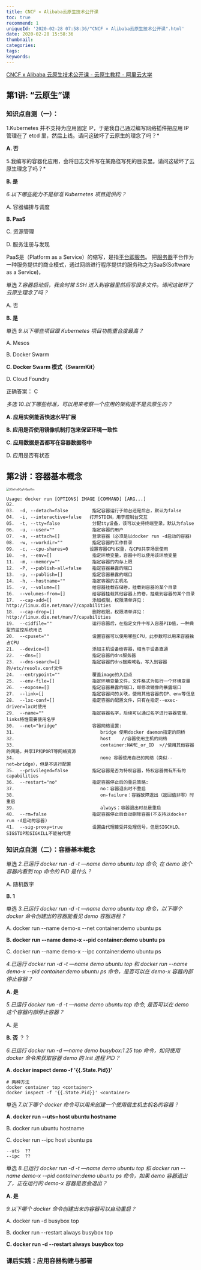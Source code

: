 ```yaml
---
title: CNCF × Alibaba云原生技术公开课
toc: true
recommend: 1
uniqueId: '2020-02-28 07:58:36/"CNCF × Alibaba云原生技术公开课".html'
date: 2020-02-28 15:58:36
thumbnail:
categories:
tags:
keywords:
---
```


[CNCF x Alibaba 云原生技术公开课 - 云原生教程 - 阿里云大学](https://edu.aliyun.com/roadmap/cloudnative?spm=5176.8764728.631162.112.6c6b20beHfpsFO)

## 第1讲: “云原生”课

### 知识点自测（一）：

1.Kubernetes 并不支持为应用固定 IP，于是我自己通过编写网络插件把应用 IP 管理在了 etcd 里，然后上线。请问这破坏了云原生的理念了吗？*

**A. 否**



5.我编写的容器化应用，会将日志文件写在某路径写死的目录里。请问这破坏了云原生理念了吗？*

**B. 是**



*6.以下哪些能力不是标准 Kubernetes 项目提供的？*

A. 容器编排与调度

**B. PaaS**

C. 资源管理

D. 服务注册与发现

PaaS是（Platform as a Service）的缩写，是指[平台即服务](https://baike.baidu.com/item/平台即服务/4329761)。 把[服务器](https://baike.baidu.com/item/服务器/100571)平台作为一种服务提供的商业模式，通过网络进行程序提供的服务称之为SaaS(Software as a Service)，



单选 *7.容器启动后，我会时常 SSH 进入到容器里然后写很多文件。请问这破坏了云原生理念了吗？*

A. 否

**B. 是**

单选 *9.以下哪些项目跟 Kubernetes 项目功能重合度最高？*

A. Mesos

B. Docker Swarm

**C. Docker Swarm 模式（SwarmKit）**

D. Cloud Foundry

正确答案： C

*多选* *10.以下哪些标准，可以用来考察一个应用的架构是不是云原生的？*

**A. 应用实例能否快速水平扩展**

**B. 应用是否使用镜像机制打包来保证环境一致性**

**C. 应用数据是否都写在容器数据卷中**

D. 应用是否有状态

## 第2讲：容器基本概念

<img src="https://i.loli.net/2020/02/28/XSxHu6CgFrGpzKm.png" alt="XSxHu6CgFrGpzKm" style="zoom:50%;" />



```shell
Usage: docker run [OPTIONS] IMAGE [COMMAND] [ARG...]    
02.  
03.  -d, --detach=false         指定容器运行于前台还是后台，默认为false     
04.  -i, --interactive=false   打开STDIN，用于控制台交互    
05.  -t, --tty=false            分配tty设备，该可以支持终端登录，默认为false    
06.  -u, --user=""              指定容器的用户    
07.  -a, --attach=[]            登录容器（必须是以docker run -d启动的容器）  
08.  -w, --workdir=""           指定容器的工作目录   
09.  -c, --cpu-shares=0        设置容器CPU权重，在CPU共享场景使用    
10.  -e, --env=[]               指定环境变量，容器中可以使用该环境变量    
11.  -m, --memory=""            指定容器的内存上限    
12.  -P, --publish-all=false    指定容器暴露的端口    
13.  -p, --publish=[]           指定容器暴露的端口   
14.  -h, --hostname=""          指定容器的主机名    
15.  -v, --volume=[]            给容器挂载存储卷，挂载到容器的某个目录    
16.  --volumes-from=[]          给容器挂载其他容器上的卷，挂载到容器的某个目录  
17.  --cap-add=[]               添加权限，权限清单详见：http://linux.die.net/man/7/capabilities    
18.  --cap-drop=[]              删除权限，权限清单详见：http://linux.die.net/man/7/capabilities    
19.  --cidfile=""               运行容器后，在指定文件中写入容器PID值，一种典型的监控系统用法    
20.  --cpuset=""                设置容器可以使用哪些CPU，此参数可以用来容器独占CPU    
21.  --device=[]                添加主机设备给容器，相当于设备直通    
22.  --dns=[]                   指定容器的dns服务器    
23.  --dns-search=[]            指定容器的dns搜索域名，写入到容器的/etc/resolv.conf文件    
24.  --entrypoint=""            覆盖image的入口点    
25.  --env-file=[]              指定环境变量文件，文件格式为每行一个环境变量    
26.  --expose=[]                指定容器暴露的端口，即修改镜像的暴露端口    
27.  --link=[]                  指定容器间的关联，使用其他容器的IP、env等信息    
28.  --lxc-conf=[]              指定容器的配置文件，只有在指定--exec-driver=lxc时使用    
29.  --name=""                  指定容器名字，后续可以通过名字进行容器管理，links特性需要使用名字    
30.  --net="bridge"             容器网络设置:  
31.                                bridge 使用docker daemon指定的网桥       
32.                                host    //容器使用主机的网络    
33.                                container:NAME_or_ID  >//使用其他容器的网路，共享IP和PORT等网络资源    
34.                                none 容器使用自己的网络（类似--net=bridge），但是不进行配置   
35.  --privileged=false         指定容器是否为特权容器，特权容器拥有所有的capabilities    
36.  --restart="no"             指定容器停止后的重启策略:  
37.                                no：容器退出时不重启    
38.                                on-failure：容器故障退出（返回值非零）时重启   
39.                                always：容器退出时总是重启    
40.  --rm=false                 指定容器停止后自动删除容器(不支持以docker run -d启动的容器)    
41.  --sig-proxy=true           设置由代理接受并处理信号，但是SIGCHLD、SIGSTOP和SIGKILL不能被代理
```

### 知识点自测（二）：容器基本概念

单选 *2.已运行 docker run -d -t —name demo ubuntu top 命令, 在 demo 这个容器内看到 top 命令的 PID 是什么？*

A. 随机数字

**B. 1**



单选 *3.已运行 docker run -d -t —name demo ubuntu top 命令，以下哪个 docker 命令创建出的容器能看见 demo 容器进程？*

A. docker run --name demo-x --net container:demo ubuntu ps

**B. docker run --name demo-x --pid container:demo ubuntu ps**

C. docker run --name demo-x --ipc container:demo ubuntu ps



*4.已运行 docker run -d -t —name demo ubuntu top 和 docker run --name demo-x --pid container:demo ubuntu ps 命令，是否可以在 demo-x 容器内部停止容器？*

**A. 是**



*5.已运行 docker run -d -t —name demo ubuntu top 命令, 是否可以在 demo 这个容器内部停止容器？*

A. 是

**B. 否**     ？？



*6.已运行 docker run -d —name demo busybox:1.25 top 命令，如何使用 docker 命令来获取容器 demo 的 Init 进程 PID？*

**A. docker inspect demo -f '{{.State.Pid}}'**

```shell
# 两种方法
docker container top <container>
docker inspect -f '{{.State.Pid}}' <container>
```



单选 *7.以下哪个 docker 命令可以用来创建一个使用宿主机主机名的容器？*

**A. docker run --uts=host ubuntu hostname**

B. docker run ubuntu hostname

C. docker run --ipc host ubuntu ps

```
--uts  ??
--ipc  ??
```



单选 *8.已运行 docker run -d -t —name demo ubuntu top 和 docker run --name demo-x --pid container:demo ubuntu ps 命令，如果 demo 容器退出了，正在运行的 demo-x 容器是否会退出？*

**A. 是**



*9.以下哪个 docker 命令创建出来的容器可以自动重启？*

A. docker run -d busybox top

B. docker run --restart always busybox top

**C. docker run -d --restart always busybox top**

### 课后实践：应用容器构建与部署

